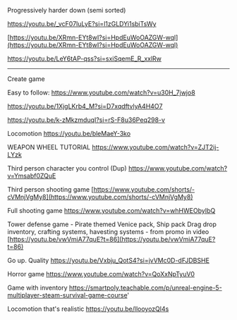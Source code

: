Progressively harder down (semi sorted)



https://youtu.be/_vcF07IuLyE?si=l1zGLDYi1sbiTsWy


[https://youtu.be/XRmn-EYt8wI?si=HpdEuWoOAZGW-wql](https://youtu.be/XRmn-EYt8wI?si=HpdEuWoOAZGW-wql)

https://youtu.be/LeY6tAP-qss?si=sxiSqemE_R_xxlRw

---

Create game

Easy to follow:
https://www.youtube.com/watch?v=u30H_7jwjo8

https://youtu.be/1XjgLKrb4_M?si=D7xqdftvlyA4H4O7

https://youtu.be/k-zMkzmduqI?si=rS-F8u36Peq298-v

Locomotion
https://youtu.be/bleMaeY-3ko

WEAPON WHEEL TUTORIAL
https://www.youtube.com/watch?v=ZJT2ij-LYzk

Third person character you control (Dup)
https://www.youtube.com/watch?v=Ymsabf0ZQuE


Third person shooting game
[https://www.youtube.com/shorts/-cVMnjVgMy8](https://www.youtube.com/shorts/-cVMnjVgMy8)

Full shooting game
https://www.youtube.com/watch?v=whHWEObyIbQ


Tower defense game - Pirate themed
Venice pack, Ship pack
Drag drop inventory, crafting systems, havesting systems - from promo in video
[https://youtu.be/vwVmiA77quE?t=86](https://youtu.be/vwVmiA77quE?t=86)


Go up. Quality
https://youtu.be/Vxbju_QotS4?si=jvVMc0D-dFJDBSHE



Horror game
https://www.youtube.com/watch?v=QoXxNpTyuV0



Game with inventory
https://smartpoly.teachable.com/p/unreal-engine-5-multiplayer-steam-survival-game-course'

Locomotion that's realistic
https://youtu.be/llooyozQl4s
